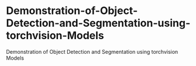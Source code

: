 # Demonstration-of-Object-Detection-and-Segmentation-using-torchvision-Models
Demonstration of Object Detection and Segmentation using torchvision Models
